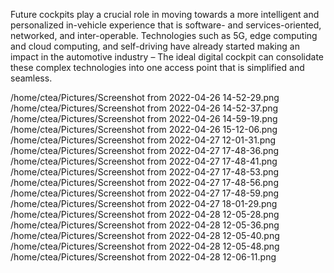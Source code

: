 

Future cockpits play a crucial role in moving towards a more intelligent and personalized in-vehicle experience that is software- and services-oriented, networked, and inter-operable. Technologies such as 5G, edge computing and cloud computing, and self-driving have already started making an impact in the automotive industry – The ideal digital cockpit can consolidate these complex technologies into one access point that is simplified and seamless.


/home/ctea/Pictures/Screenshot from 2022-04-26 14-52-29.png
/home/ctea/Pictures/Screenshot from 2022-04-26 14-52-37.png
/home/ctea/Pictures/Screenshot from 2022-04-26 14-59-19.png
/home/ctea/Pictures/Screenshot from 2022-04-26 15-12-06.png
/home/ctea/Pictures/Screenshot from 2022-04-27 12-01-31.png
/home/ctea/Pictures/Screenshot from 2022-04-27 17-48-36.png
/home/ctea/Pictures/Screenshot from 2022-04-27 17-48-41.png
/home/ctea/Pictures/Screenshot from 2022-04-27 17-48-53.png
/home/ctea/Pictures/Screenshot from 2022-04-27 17-48-56.png
/home/ctea/Pictures/Screenshot from 2022-04-27 17-48-59.png
/home/ctea/Pictures/Screenshot from 2022-04-27 18-01-29.png
/home/ctea/Pictures/Screenshot from 2022-04-28 12-05-28.png
/home/ctea/Pictures/Screenshot from 2022-04-28 12-05-36.png
/home/ctea/Pictures/Screenshot from 2022-04-28 12-05-40.png
/home/ctea/Pictures/Screenshot from 2022-04-28 12-05-48.png
/home/ctea/Pictures/Screenshot from 2022-04-28 12-06-11.png

